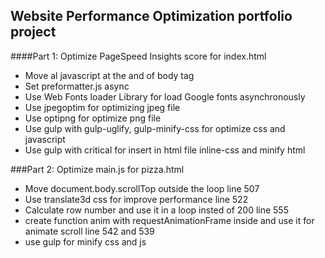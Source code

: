## Website Performance Optimization portfolio project



####Part 1: Optimize PageSpeed Insights score for index.html

- Move al javascript at the and of body tag
- Set preformatter.js async
- Use Web Fonts loader Library for load Google fonts asynchronously
- Use jpegoptim for optimizing jpeg file
- Use optipng for optimize png file
- Use gulp with gulp-uglify, gulp-minify-css for optimize css and javascript
- Use gulp with critical for insert in html file inline-css and minify html



###Part 2: Optimize main.js for pizza.html

- Move document.body.scrollTop outside the loop line 507
- Use translate3d css for improve performance line 522
- Calculate row number and use it in a loop insted of 200 line 555
- create function anim with requestAnimationFrame inside and use it for animate scroll line 542 and 539
- use gulp for minify css and js

